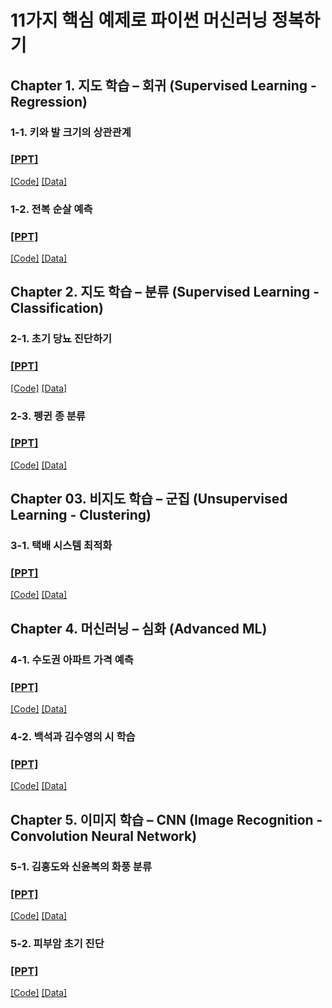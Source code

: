 # 11가지 핵심 예제로 파이썬 머신러닝 정복하기 

## Chapter 1. 지도 학습 – 회귀 (Supervised Learning - Regression)

### 1-1. 키와 발 크기의 상관관계
### [[PPT]](https://docs.google.com/presentation/d/1eGJ7v2UiuA5Fe0j_TliRPLl72jZz61Fkzv64jJaKwJ4/edit?usp=sharing)
[[Code]](https://github.com/dscoool/machinelearning11/blob/main/1.%ED%82%A4%EC%99%80_%EB%B0%9C%ED%81%AC%EA%B8%B0%EC%9D%98_%EC%83%81%EA%B4%80%EA%B4%80%EA%B3%84(%ED%95%99%EC%8A%B5%EC%A7%80).ipynb)
[[Data]]()

### 1-2. 전복 순살 예측
### [[PPT]](https://docs.google.com/presentation/d/1vS9OUjskLjTPCd6fv3i17KWbR0Bv_MaS7KfctBDZisk/edit?usp=sharing)
[[Code]](https://github.com/dscoool/machinelearning11/blob/main/2.%EC%A0%84%EB%B3%B5_%EC%88%9C%EC%82%B4_%EB%AC%B4%EA%B2%8C_%EC%98%88%EC%B8%A1(%ED%95%99%EC%8A%B5%EC%A7%80).ipynb)
[[Data]](https://github.com/dscoool/machinelearning11/tree/main/01_02.%20%EC%A0%84%EB%B3%B5%20%EC%88%9C%EC%82%B4%20%EB%AC%B4%EA%B2%8C%20%EC%98%88%EC%B8%A1%20%EB%8D%B0%EC%9D%B4%ED%84%B0)

## Chapter 2. 지도 학습 – 분류 (Supervised Learning - Classification)
### 2-1. 초기 당뇨 진단하기
### [[PPT]](https://docs.google.com/presentation/d/1cN377iPt-FOc8Y5E63ezkrY4on-V16tR5cA-zUfZQHA/edit?usp=sharing)
[[Code]](https://github.com/dscoool/machinelearning11/blob/main/3.%EC%B4%88%EA%B8%B0_%EB%8B%B9%EB%87%A8_%EC%A7%84%EB%8B%A8%ED%95%98%EA%B8%B0(%ED%95%99%EC%8A%B5%EC%A7%80).ipynb)
[[Data]](https://github.com/dscoool/machinelearning11/tree/main/02_01.%20%EC%B4%88%EA%B8%B0%20%EB%8B%B9%EB%87%A8%20%EC%A7%84%EB%8B%A8%ED%95%98%EA%B8%B0%20%EB%8D%B0%EC%9D%B4%ED%84%B0)


### 2-3. 펭귄 종 분류
### [[PPT]](https://docs.google.com/presentation/d/126mxcSVvJlfLnedyhCoipnRzyYvFrLilcpGZWz4zyUk/edit?usp=sharing)
[[Code]](https://github.com/dscoool/machinelearning11/blob/main/5.%ED%8E%AD%EA%B7%84_%EC%A2%85_%EB%B6%84%EB%A5%98(%ED%95%99%EC%8A%B5%EC%A7%80).ipynb)
[[Data]](https://github.com/dscoool/machinelearning11/tree/main/02_03.%20%ED%8E%AD%EA%B7%84%20%EC%A2%85%20%EB%B6%84%EB%A5%98%20%EB%8D%B0%EC%9D%B4%ED%84%B0)

## Chapter 03. 비지도 학습 – 군집 (Unsupervised Learning - Clustering)
### 3-1. 택배 시스템 최적화
### [[PPT]](https://docs.google.com/presentation/d/1TUobKpB5x-r6oqbk6gdnvPfwuhwC2FWqojkIwx9NDm8/edit?usp=sharing)
[[Code]](https://github.com/dscoool/machinelearning11/blob/main/7.%ED%83%9D%EB%B0%B0_%EC%8B%9C%EC%8A%A4%ED%85%9C_%EC%B5%9C%EC%A0%81%ED%99%94(%ED%95%99%EC%8A%B5%EC%A7%80).ipynb)
[[Data]](https://github.com/dscoool/machinelearning11/tree/main/03_01.%20%ED%83%9D%EB%B0%B0%EC%8B%9C%EC%8A%A4%ED%85%9C%20%EC%B5%9C%EC%A0%81%ED%99%94%20%EB%8D%B0%EC%9D%B4%ED%84%B0)

## Chapter 4. 머신러닝 – 심화 (Advanced ML)

### 4-1. 수도권 아파트 가격 예측
### [[PPT]](https://docs.google.com/presentation/d/1RziQH2YslfW-J6qWsCm41DlZGeYdiOo4YoH2LvbphVw/edit?usp=sharing)
[[Code]](https://github.com/dscoool/machinelearning11/blob/main/8.%EC%88%98%EB%8F%84%EA%B6%8C_%EC%95%84%ED%8C%8C%ED%8A%B8_%EA%B0%80%EA%B2%A9_%EC%98%88%EC%B8%A1(%ED%95%99%EC%8A%B5%EC%A7%80).ipynb)
[[Data]]()

### 4-2. 백석과 김수영의 시 학습
### [[PPT]](https://docs.google.com/presentation/d/1yBdRNuo2d74TH9dSDDGMEKcMfkMy0k0osmJB0kCeoAE/edit?usp=sharing)
[[Code]](https://github.com/dscoool/machinelearning11/blob/main/9.%EB%B0%B1%EC%84%9D%EA%B3%BC_%EA%B9%80%EC%88%98%EC%98%81%EC%9D%98_%EC%8B%9C_%ED%95%99%EC%8A%B5(%ED%95%99%EC%8A%B5%EC%A7%80).ipynb)
[[Data]](https://github.com/dscoool/machinelearning11/tree/main/04_02.%20%EB%B0%B1%EC%84%9D%EA%B3%BC%20%EA%B9%80%EC%88%98%EC%98%81%EC%9D%98%20%EC%8B%9C%20%ED%95%99%EC%8A%B5%20%EB%8D%B0%EC%9D%B4%ED%84%B0)


## Chapter 5. 이미지 학습 – CNN (Image Recognition - Convolution Neural Network)


### 5-1. 김홍도와 신윤복의 화풍 분류
### [[PPT]](https://docs.google.com/presentation/d/1oRo3uU_b1yl-jiwPoYpjaK84X17dIZyHDAgSmTtKYiU/edit?usp=sharing) 
[[Code]](https://github.com/dscoool/machinelearning11/blob/main/10.%EA%B9%80%ED%99%8D%EB%8F%84%EC%99%80_%EC%8B%A0%EC%9C%A4%EB%B3%B5%EC%9D%98_%ED%99%94%ED%92%8D_%EB%B6%84%EB%A5%98(%ED%95%99%EC%8A%B5%EC%A7%80).ipynb)
[[Data]](https://github.com/dscoool/machinelearning11/tree/main/05_01.%20%EA%B9%80%ED%99%8D%EB%8F%84%EC%99%80%20%EC%8B%A0%EC%9C%A4%EB%B3%B5%EC%9D%98%20%ED%99%94%ED%92%8D%20%EB%B6%84%EB%A5%98%20%EB%8D%B0%EC%9D%B4%ED%84%B0/pic)


### 5-2. 피부암 초기 진단
### [[PPT]](https://docs.google.com/presentation/d/1H5WZFUrUy1FX0TozhLZvUSNlcI27ZaFdln_IxQc_t3Q/edit?usp=sharing)
[[Code]](https://github.com/dscoool/machinelearning11/blob/main/11.%ED%94%BC%EB%B6%80%EC%95%94_%EC%B4%88%EA%B8%B0_%EC%A7%84%EB%8B%A8(%ED%95%99%EC%8A%B5%EC%A7%80).ipynb)
[[Data]](https://github.com/dscoool/machinelearning11/tree/main/05_02.%20%ED%94%BC%EB%B6%80%EC%95%94%20%EC%B4%88%EA%B8%B0%20%EC%A7%84%EB%8B%A8%20%EB%8D%B0%EC%9D%B4%ED%84%B0)
